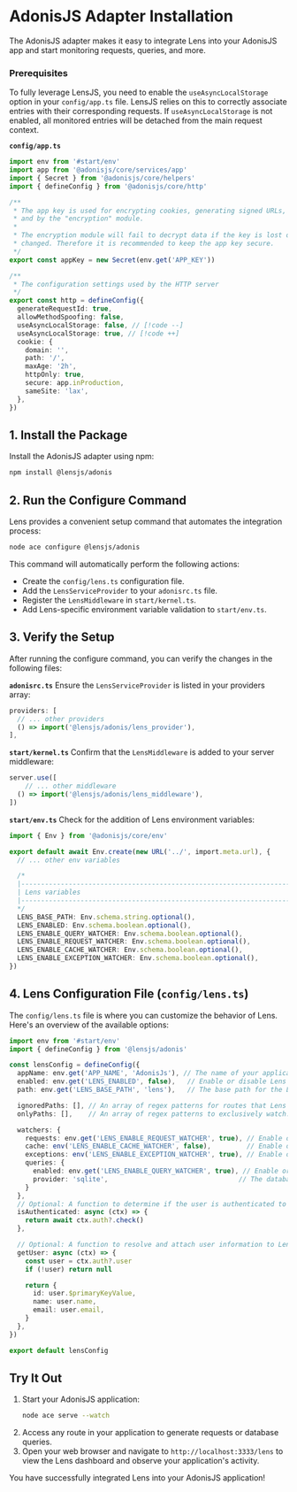 # AdonisJS Adapter Installation

The AdonisJS adapter makes it easy to integrate Lens into your AdonisJS app and start monitoring requests, queries, and more.

### Prerequisites

To fully leverage LensJS, you need to enable the `useAsyncLocalStorage` option in your `config/app.ts` file. LensJS relies on this to correctly associate entries with their corresponding requests. If `useAsyncLocalStorage` is not enabled, all monitored entries will be detached from the main request context.

**`config/app.ts`**
```ts
import env from '#start/env'
import app from '@adonisjs/core/services/app'
import { Secret } from '@adonisjs/core/helpers'
import { defineConfig } from '@adonisjs/core/http'

/**
 * The app key is used for encrypting cookies, generating signed URLs,
 * and by the "encryption" module.
 *
 * The encryption module will fail to decrypt data if the key is lost or
 * changed. Therefore it is recommended to keep the app key secure.
 */
export const appKey = new Secret(env.get('APP_KEY'))

/**
 * The configuration settings used by the HTTP server
 */
export const http = defineConfig({
  generateRequestId: true,
  allowMethodSpoofing: false,
  useAsyncLocalStorage: false, // [!code --]
  useAsyncLocalStorage: true, // [!code ++]
  cookie: {
    domain: '',
    path: '/',
    maxAge: '2h',
    httpOnly: true,
    secure: app.inProduction,
    sameSite: 'lax',
  },
})
```

## 1. Install the Package

Install the AdonisJS adapter using npm:

```bash
npm install @lensjs/adonis
```

## 2. Run the Configure Command

Lens provides a convenient setup command that automates the integration process:

```bash
node ace configure @lensjs/adonis
```

This command will automatically perform the following actions:

*   Create the `config/lens.ts` configuration file.
*   Add the `LensServiceProvider` to your `adonisrc.ts` file.
*   Register the `LensMiddleware` in `start/kernel.ts`.
*   Add Lens-specific environment variable validation to `start/env.ts`.

## 3. Verify the Setup

After running the configure command, you can verify the changes in the following files:

**`adonisrc.ts`**
Ensure the `LensServiceProvider` is listed in your providers array:
```ts
providers: [
  // ... other providers
  () => import('@lensjs/adonis/lens_provider'),
],
```

**`start/kernel.ts`**
Confirm that the `LensMiddleware` is added to your server middleware:
```ts
server.use([
    // ... other middleware
  () => import('@lensjs/adonis/lens_middleware'),
])
```

**`start/env.ts`**
Check for the addition of Lens environment variables:
```ts
import { Env } from '@adonisjs/core/env'

export default await Env.create(new URL('../', import.meta.url), {
  // ... other env variables

  /*
  |--------------------------------------------------------------------------
  | Lens variables
  |--------------------------------------------------------------------------
  */
  LENS_BASE_PATH: Env.schema.string.optional(),
  LENS_ENABLED: Env.schema.boolean.optional(),
  LENS_ENABLE_QUERY_WATCHER: Env.schema.boolean.optional(),
  LENS_ENABLE_REQUEST_WATCHER: Env.schema.boolean.optional(),
  LENS_ENABLE_CACHE_WATCHER: Env.schema.boolean.optional(),
  LENS_ENABLE_EXCEPTION_WATCHER: Env.schema.boolean.optional(),
})
```

## 4. Lens Configuration File (`config/lens.ts`)

The `config/lens.ts` file is where you can customize the behavior of Lens. Here's an overview of the available options:

```ts
import env from '#start/env'
import { defineConfig } from '@lensjs/adonis'

const lensConfig = defineConfig({
  appName: env.get('APP_NAME', 'AdonisJs'), // The name of your application displayed in the Lens dashboard.
  enabled: env.get('LENS_ENABLED', false),   // Enable or disable Lens monitoring.
  path: env.get('LENS_BASE_PATH', 'lens'),   // The base path for the Lens dashboard (e.g., /lens).

  ignoredPaths: [], // An array of regex patterns for routes that Lens should ignore. Lens routes are ignored by default.
  onlyPaths: [],    // An array of regex patterns to exclusively watch. If provided, only routes matching these patterns will be monitored.

  watchers: {
    requests: env.get('LENS_ENABLE_REQUEST_WATCHER', true), // Enable or disable the request watcher.
    cache: env('LENS_ENABLE_CACHE_WATCHER', false),         // Enable or disable the cache watcher.
    exceptions: env('LENS_ENABLE_EXCEPTION_WATCHER', true), // Enable or disable the exception watcher.
    queries: {
      enabled: env.get('LENS_ENABLE_QUERY_WATCHER', true), // Enable or disable the query watcher.
      provider: 'sqlite',                                 // The database provider for query watching (e.g., 'sqlite', 'mysql').
    }
  },
  // Optional: A function to determine if the user is authenticated to access the Lens dashboard.
  isAuthenticated: async (ctx) => {
    return await ctx.auth?.check()
  },

  // Optional: A function to resolve and attach user information to Lens events.
  getUser: async (ctx) => {
    const user = ctx.auth?.user
    if (!user) return null

    return {
      id: user.$primaryKeyValue,
      name: user.name,
      email: user.email,
    }
  },
})

export default lensConfig
```

## Try It Out

1.  Start your AdonisJS application:
    ```bash
    node ace serve --watch
    ```
2.  Access any route in your application to generate requests or database queries.
3.  Open your web browser and navigate to `http://localhost:3333/lens` to view the Lens dashboard and observe your application's activity.

You have successfully integrated Lens into your AdonisJS application!
